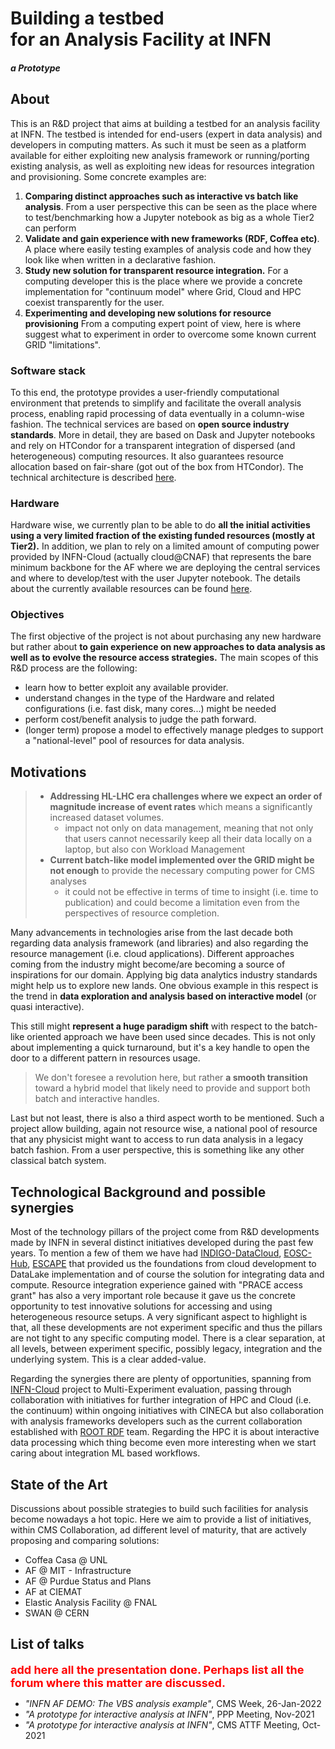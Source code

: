 <h1 style="margin-bottom: 0px">Building a testbed<br>for an Analysis Facility at INFN</h1>
<h5>a Prototype</h5>

## About

This is an R&D project that aims at building a testbed for an analysis facility at INFN. The testbed is intended for end-users (expert in data analysis) and developers in computing matters. As such it must be seen as a platform available for either exploiting new analysis framework or running/porting existing analysis, as well as exploiting new ideas for resources integration and provisioning. Some concrete examples are: 

1. __Comparing distinct approaches such as interactive vs batch like analysis__. From a user perspective this can be seen as the place where to test/benchmarking how a Jupyter notebook as big as a whole Tier2 can perform
2. __Validate and gain experience with new frameworks (RDF, Coffea etc)__. A place where easily testing examples of analysis code and how they look like when written in a declarative fashion.
3. __Study new solution for transparent resource integration.__ For a computing developer this is the place where we provide a concrete implementation for "continuum model" where Grid, Cloud and HPC coexist transparently for the user. 
4. __Experimenting and developing new solutions for resource provisioning__ From a computing expert point of view, here is where suggest what to experiment in order to overcome some known current GRID "limitations".

### Software stack

To this end, the prototype provides a user-friendly computational environment that pretends to simplify and facilitate the overall analysis process, enabling rapid processing of data eventually in a column-wise fashion. The technical services are based on __open source industry standards__. More in detail, they are based on Dask and Jupyter notebooks and rely on HTCondor for a transparent integration of dispersed (and heterogeneous) computing resources. It also guarantees resource allocation based on fair-share (got out of the box from HTCondor). The technical architecture is described [here](how_it_works/components.md).

### Hardware 

Hardware wise, we currently plan to be able to do __all the initial activities using a very limited fraction of the existing funded resources (mostly at Tier2).__ In addition, we plan to rely on a limited amount of computing power provided by INFN-Cloud (actually cloud@CNAF) that represents the bare minimum backbone for the AF where we are deploying the central services and where to develop/test with the user Jupyter notebook. The details about the currently available resources can be found [here](how_it_works/available_resources.md). 

### Objectives

The first objective of the project is not about purchasing any new hardware but rather about __to gain experience on new approaches to data analysis as well as to evolve the resource access strategies.__ The main scopes of this R&D process are the following:

- learn how to better exploit any available provider.
- understand changes in the type of the Hardware and related configurations (i.e. fast disk, many cores...) might be needed
- perform cost/benefit analysis to judge the path forward.
- (longer term) propose a model to effectively manage pledges to support a "national-level" pool of resources for data analysis.

## Motivations

> - __Addressing HL-LHC era challenges where we expect an order of magnitude increase of event rates__ which means a significantly increased dataset volumes. 
>    - impact not only on data management, meaning that not only that users cannot necessarily keep all their data locally on a laptop, but also con Workload Management
> - __Current batch-like model implemented over the GRID might be not enough__ to provide the necessary computing power for CMS analyses 
>    - it could not be effective in terms of time to insight (i.e. time to publication) and could become a limitation even from the perspectives of resource completion.


Many advancements in technologies arise from the last decade both regarding data analysis framework (and libraries) and also regarding the resource management (i.e. cloud applications). Different approaches coming from the industry might become/are becoming a source of inspirations for our domain. Applying big data analytics industry standards might help us to explore new lands. One obvious example in this respect is the trend in __data exploration and analysis based on interactive model__ (or quasi interactive). 

This still might __represent a huge paradigm shift__ with respect to the batch-like oriented approach we have been used since decades. This is not only about implementing a quick turnaround, but it's a key handle to open the door to a different pattern in resources usage.

> We don't foresee a revolution here, but rather __a smooth transition__ toward a hybrid model that likely need to provide and support both batch and interactive handles.

Last but not least, there is also a third aspect worth to be mentioned. Such a project allow building, again not resource wise, a national pool of resource that any physicist might want to access to run data analysis in a legacy batch fashion. From a user perspective, this is something like any other classical batch system.

## Technological Background and possible synergies

Most of the technology pillars of the project come from R&D developments made by INFN in several distinct initiatives developed during the past few years. To mention a few of them we have had [INDIGO-DataCloud](url), [EOSC-Hub](url), [ESCAPE](url) that provided us the foundations from cloud development to DataLake implementation and of course the solution for integrating data and compute. Resource integration experience gained with "PRACE access grant" has also a very important role because it gave us the concrete opportunity to test innovative solutions for accessing and using heterogeneous resource setups. A very significant aspect to highlight is that, all these developments are not experiment specific and thus the pillars are not tight to any specific computing model. There is a clear separation, at all levels, between experiment specific, possibly legacy, integration and the underlying system. This is a clear added-value.

Regarding the synergies there are plenty of opportunities, spanning from [INFN-Cloud](https://www.cloud.infn.it/) project to Multi-Experiment evaluation, passing through collaboration with initiatives for further integration of HPC and Cloud (i.e. the continuum) within ongoing initiatives with CINECA but also collaboration with analysis frameworks developers such as the current collaboration established with [ROOT RDF](url) team. 
Regarding the HPC it is about interactive data processing which thing become even more interesting when we start caring about integration ML based workflows.

## State of the Art

Discussions about possible strategies to build such facilities for analysis become nowadays a hot topic. Here we aim to provide a list of initiatives, within CMS Collaboration, ad different level of maturity, that are actively proposing and comparing solutions:

- Coffea Casa @ UNL
- AF @ MIT - Infrastructure
- AF @ Purdue Status and Plans
- AF at CIEMAT
- Elastic Analysis Facility @ FNAL
- SWAN @ CERN

## List of talks

 <span style="color:red;font-size: large;font-weight: bold;">add here all the presentation done. Perhaps list all the forum where this matter are discussed.</span>

- _"INFN AF DEMO: The VBS analysis example"_, CMS Week, 26-Jan-2022
- _"A prototype for interactive analysis at INFN"_, PPP Meeting, Nov-2021
- _"A prototype for interactive analysis at INFN"_, CMS ATTF Meeting, Oct-2021

